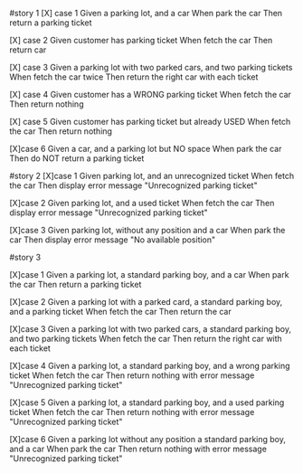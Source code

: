 #story 1
[X] case 1
    Given a parking lot, and a car
    When park the car
    Then return a parking ticket

[X] case 2
    Given customer has parking ticket
    When fetch the car
    Then return car

[X] case 3
    Given a parking lot with two parked cars, and two parking tickets
    When fetch the car twice
    Then return the right car with each ticket

[X] case 4
    Given customer has a WRONG parking ticket
    When fetch the car
    Then return nothing

[X] case 5
    Given customer has parking ticket but already USED
    When fetch the car
    Then return nothing

[X]case 6
    Given a car, and a parking lot but NO space
    When park the car
    Then do NOT return a parking ticket

#story 2
[X]case 1
    Given parking lot, and an unrecognized ticket
    When fetch the car
    Then display error message "Unrecognized parking ticket"

[X]case 2
    Given parking lot, and a used ticket
    When fetch the car
    Then display error message "Unrecognized parking ticket"

[X]case 3
    Given parking lot, without any position and a car
    When park the car
    Then display error message "No available position"

#story 3

[X]case 1 
    Given a parking lot, a standard parking boy, and a car
    When park the car
    Then return a parking ticket

[X]case 2
    Given a parking lot with a parked card, a standard parking boy, and a parking ticket
    When fetch the car
    Then return the car

[X]case 3
    Given a parking lot with two parked cars, a standard parking boy, and two parking tickets
    When fetch the car
    Then return the right car with each ticket

[X]case 4
    Given a parking lot, a standard parking boy, and a wrong parking ticket
    When fetch the car
    Then return nothing with error message "Unrecognized parking ticket"

[X]case 5
    Given a parking lot, a standard parking boy, and a used parking ticket
    When fetch the car
    Then return nothing with error message "Unrecognized parking ticket"

[X]case 6
    Given a parking lot without any position a standard parking boy, and a car
    When park the car
    Then return nothing with error message "Unrecognized parking ticket"








